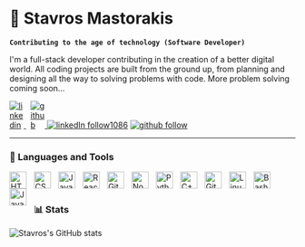 # 🚀 Stavros Mastorakis

**`Contributing to the age of technology (Software Developer)`**

I'm a full-stack developer contributing in the creation of a better digital world. All coding projects are built from the ground up, from planning and designing all the way to solving problems with code. More problem solving coming soon...

   <p align="left">
    <a href="https://www.linkedin.com/in/stavros-mastorakis/" rel="nofollow noreferrer">
        <img style="max-width:5%!important" src="https://cdn.jsdelivr.net/gh/walkxcode/dashboard-icons@master/png/linkedin.png" alt="linkedin">
    </a> &nbsp; 
    <a href="https://github.com/StavrosMast" rel="nofollow noreferrer">
        <img style="max-width:5%!important" src="https://cdn.jsdelivr.net/gh/walkxcode/dashboard-icons@master/png/github.png" alt="github">
    </a>
    <a href="https://www.linkedin.com/in/stavros-mastorakis/">
         <img alt="linkedIn follow" title="Follow me on LinkedIn" src="https://custom-icon-badges.demolab.com/github/followers/StavrosMast?color=236ad3&labelColor=1155ba&style=for-the-badge&logo=person-add&label=Follow&logoColor=white"/>1086</a>
         <a href="https://github.com/StavrosMast?tab=followers">
         <img alt="github follow" title="Follow me on GitHub" src="https://custom-icon-badges.demolab.com/github/stars/StavrosMast?color=55960c&style=for-the-badge&labelColor=488207&logo=star"/></a>
   </p>

---

### 🧰 Languages and Tools

<img align="left" alt="HTML" width="30px" style="padding-right:10px;" src="https://cdn.jsdelivr.net/gh/devicons/devicon/icons/html5/html5-plain.svg" />
<img align="left" alt="CSS" width="30px" style="padding-right:10px;" src="https://cdn.jsdelivr.net/gh/devicons/devicon/icons/css3/css3-plain.svg" />
<img align="left" alt="JavaScript" width="30px" style="padding-right:10px;" src="https://cdn.jsdelivr.net/gh/devicons/devicon/icons/javascript/javascript-plain.svg" />
<img align="left" alt="React" width="30px" style="padding-right:10px;" src="https://cdn.jsdelivr.net/gh/devicons/devicon/icons/react/react-original.svg" />
<img align="left" alt="Git" width="30px" style="padding-right:10px;" src="https://cdn.jsdelivr.net/gh/devicons/devicon/icons/git/git-original.svg" />
<img align="left" alt="NodeJS" width="30px" style="padding-right:10px;" src="https://cdn.jsdelivr.net/gh/devicons/devicon/icons/nodejs/nodejs-original.svg" />
<img align="left" alt="Python" width="30px" style="padding-right:10px;" src="https://cdn.jsdelivr.net/gh/devicons/devicon/icons/python/python-plain.svg" />
<img align="left" alt="C++" width="30px" style="padding-right:10px;" src="https://cdn.jsdelivr.net/gh/devicons/devicon/icons/cplusplus/cplusplus-line.svg" />
<img align="left" alt="GitHub" width="30px" style="padding-right:10px;" src="https://cdn.jsdelivr.net/gh/devicons/devicon/icons/github/github-original.svg" />
<img align="left" alt="Linux" width="30px" style="padding-right:10px;" src="https://cdn.jsdelivr.net/gh/devicons/devicon/icons/linux/linux-original.svg" />
<img align="left" alt="Bash" width="30px" style="padding-right:10px;" src="https://cdn.jsdelivr.net/gh/devicons/devicon/icons/bash/bash-original.svg" />
<img align="left" alt="Java" width="30px" style="padding-right:10px;" src="https://cdn.jsdelivr.net/gh/devicons/devicon/icons/java/java-original.svg"/>
<br />

#

### 📊 Stats

![Stavros's GitHub stats](https://github-readme-stats.vercel.app/api?username=StavrosMast&show_icons=true&theme=gruvbox)

<!-- ![GitHub Streak](https://streak-stats.demolab.com?user=StavrosMast&theme=gruvbox&border_radius=4.5) -->

